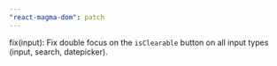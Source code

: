 ```yaml
---
"react-magma-dom": patch
---
```


fix(input): Fix double focus on the `isClearable` button on all input types (input, search, datepicker). 